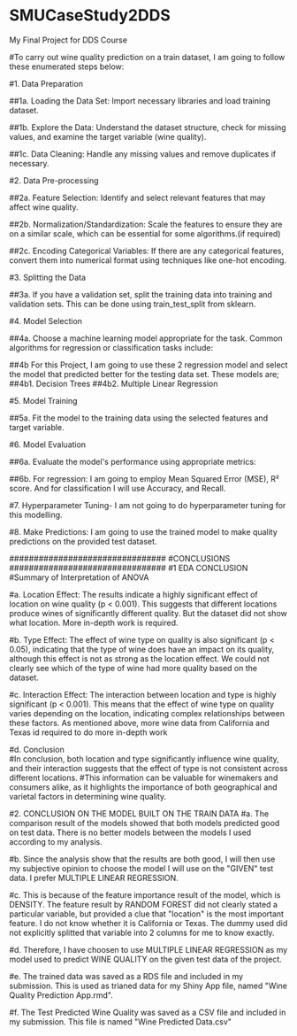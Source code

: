 # SMUCaseStudy2DDS
My Final Project for DDS Course

#To carry out wine quality prediction on a train dataset, I am going to follow these enumerated steps below:

#1.    Data Preparation

##1a.    Loading the Data Set: Import necessary libraries and load training dataset.
      
##1b.    Explore the Data: Understand the dataset structure, check for missing values, and examine the target variable (wine quality).
      
##1c.    Data Cleaning: Handle any missing values and remove duplicates if necessary.

#2.    Data Pre-processing

##2a.    Feature Selection: Identify and select relevant features that may affect wine         quality.

##2b.    Normalization/Standardization: Scale the features to ensure they are on a similar scale, which can be essential for some algorithms.(if required)

##2c.    Encoding Categorical Variables: If there are any categorical features, convert them into numerical format using techniques like one-hot encoding.

#3.     Splitting the Data

##3a.    If you have a validation set, split the training data into training and validation sets. This can be done using train_test_split from sklearn.

#4. Model Selection

##4a.    Choose a machine learning model appropriate for the task. Common algorithms for regression or classification tasks include:

##4b    For this Project, I am going to use these 2 regression model and select the model that predicted better for the testing data set. These models are;
##4b1.    Decision Trees
##4b2.    Multiple Linear Regression

#5.       Model Training

##5a.   Fit the model to the training data using the selected features and target variable.

#6.     Model Evaluation

##6a.   Evaluate the model's performance using appropriate metrics:

##6b.   For regression: I am going to employ Mean Squared Error (MSE), R² score. And for classification I will use Accuracy, and Recall.

#7.   Hyperparameter Tuning- I am not going to do hyperparameter tuning for this modelling.

#8. Make Predictions: I am going to use the trained model to make quality predictions on the provided test dataset.

################################
#CONCLUSIONS
################################
#1 EDA CONCLUSION
#Summary of Interpretation of ANOVA

#a. Location Effect: The results indicate a highly significant effect of location on wine quality (p < 0.001). This suggests that different locations produce wines of significantly different quality. But the dataset did not show what location. More in-depth work is required.

#b. Type Effect: The effect of wine type on quality is also significant (p < 0.05), indicating that the type of wine does have an impact on its quality, although this effect is not as strong as the location effect. We could not clearly see which of the type of wine had more quality based on the dataset.

#c. Interaction Effect: The interaction between location and type is highly significant (p < 0.001). This means that the effect of wine type on quality varies depending on the location, indicating complex relationships between these factors. As mentioned above, more wine data from California and Texas id required to do more in-depth work 

#d. Conclusion       	
#In conclusion, both location and type significantly influence wine quality, and their interaction suggests that the effect of type is not consistent across different locations. 
#This information can be valuable for winemakers and consumers alike, as it highlights the importance of both geographical and varietal factors in determining wine quality.

#2. CONCLUSION ON THE MODEL BUILT ON THE TRAIN DATA
#a. The comparison result of the models showed that both models predicted good on test data. There is no better models between the models I used according to my analysis.

#b. Since the analysis show that the results are both good, I will then use my subjective opinion to choose the model I will use on the "GIVEN" test data. I prefer MULTIPLE LINEAR REGRESSION.

#c. This is because of the feature importance result of the model, which is DENSITY. The feature result by RANDOM FOREST did not clearly stated a particular variable, but provided a clue that "location" is the most important feature. I do not know whether it is California or Texas. The dummy used did not explicitly splitted that variable into 2 columns for me to know exactly.

#d. Therefore, I have choosen to use MULTIPLE LINEAR REGRESSION as my model used to predict WINE QUALITY on the given test data of the project.

#e. The trained data was saved as a RDS file and included in my submission. This is used as trianed data for my Shiny App file, named "Wine Quality Prediction App.rmd".

#f. The Test Predicted Wine Quality was saved as a CSV file and included in my submission. This file is named "Wine Predicted Data.csv"
